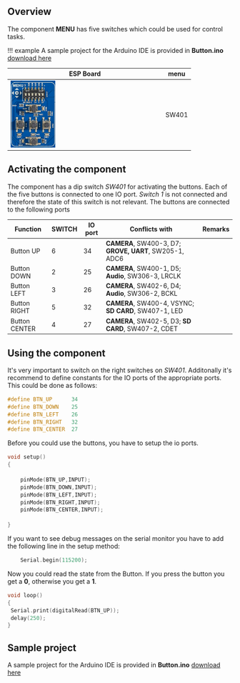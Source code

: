 ## Overview

The component **MENU** has five switches which could be used for control tasks.

!!! example
    A sample project for the Arduino IDE is provided in **Button.ino** [download here](../../source/esp32/Buttons/Buttons.ino)

ESP Board | menu
--- | ---
<img src="/images/esp32/block_menu.png"  width="30%"> | SW401

## Activating the component
The component has a dip switch *SW401* for activating the buttons. Each of the five buttons is connected to one IO port. *Switch 1* is not connected and therefore the state of this switch is not relevant. The buttons are connected to the following ports

|Function|SWITCH|IO port|Conflicts with|Remarks|
|------------------|----------|----------|----------|----------|
|Button UP|6|34|**CAMERA**, SW400-3, D7; **GROVE, UART**, SW205-1, ADC6
|Button DOWN|2|25|**CAMERA**, SW400-1, D5; **Audio**, SW306-3, LRCLK
|Button LEFT|3|26|**CAMERA**, SW402-6, D4; **Audio**, SW306-2, BCKL
|Button RIGHT|5|32|**CAMERA**, SW400-4, VSYNC; **SD CARD**, SW407-1, LED
|Button CENTER|4|27|**CAMERA**, SW402-5, D3; **SD CARD**, SW407-2, CDET

## Using the component

It's very important to switch on the right switches on *SW401*. Additonally it's recommend to define constants for the IO ports of the appropriate ports. This could be done as follows:

```c
#define BTN_UP      34
#define BTN_DOWN    25
#define BTN_LEFT    26
#define BTN_RIGHT   32
#define BTN_CENTER  27
```

Before you could use the buttons, you have to setup the io ports.

```c
void setup()
{

    pinMode(BTN_UP,INPUT);
    pinMode(BTN_DOWN,INPUT);
    pinMode(BTN_LEFT,INPUT);
    pinMode(BTN_RIGHT,INPUT);
    pinMode(BTN_CENTER,INPUT);

}
```
If you want to see debug messages on the serial monitor you have to add the following line in the setup method:

```c
    Serial.begin(115200);
```

Now you could read the state from the Button. If you press the button you get a **0**, otherwise you get a **1**.

```c
void loop()
{
 Serial.print(digitalRead(BTN_UP));
 delay(250);
}
```

## Sample project

A sample project for the Arduino IDE is provided in **Button.ino** [download here](../../source/esp32/Buttons/Buttons.ino)
